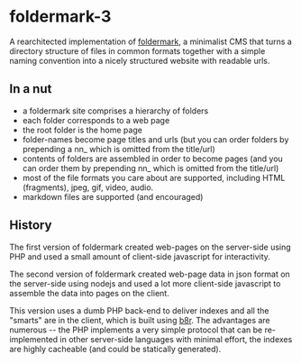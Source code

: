 # foldermark-3

A rearchitected implementation of [foldermark](https://github.com/tonioloewald/Foldermark), 
a minimalist CMS that turns a directory structure of files in common formats together with
a simple naming convention into a nicely structured website with readable urls.

## In a nut

- a foldermark site comprises a hierarchy of folders
- each folder corresponds to a web page
- the root folder is the home page
- folder-names become page titles and urls (but you can order folders by prepending a nn_ which is omitted from the title/url)
- contents of folders are assembled in order to become pages (and you can order them by prepending nn_ which is omitted from the title/url)
- most of the file formats you care about are supported, including HTML (fragments), jpeg, gif, video, audio.
- markdown files are supported (and encouraged)

## History

The first version of foldermark created web-pages on the server-side using PHP and used a small amount
of client-side javascript for interactivity.

The second version of foldermark created web-page data in json format on the server-side using nodejs
and used a lot more client-side javascript to assemble the data into pages on the client.

This version uses a dumb PHP back-end to deliver indexes and all the "smarts" are in the client,
which is built using [b8r](https://bindinator.com). The advantages are numerous -- the PHP
implements a very simple protocol that can be re-implemented in other server-side languages
with minimal effort, the indexes are highly cacheable (and could be statically generated).
